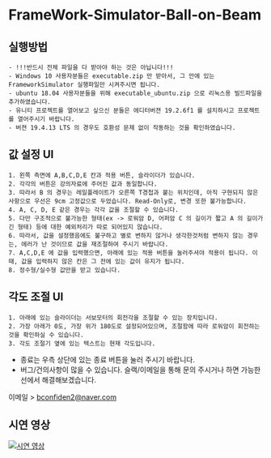 # FrameWork-Simulator-Ball-on-Beam

## 실행방법
    - !!!반드시 전체 파일을 다 받아야 하는 것은 아닙니다!!!
    - Windows 10 사용자분들은 executable.zip 만 받아서, 그 안에 있는 FrameworkSimulator 실행파일만 시켜주시면 됩니다.
    - ubuntu 18.04 사용자분들을 위해 executable_ubuntu.zip 으로 리눅스용 빌드파일을 추가하였습니다.
    - 유니티 프로젝트를 열어보고 싶으신 분들은 에디터버젼 19.2.6f1 를 설치하시고 프로젝트를 열어주시기 바랍니다.
    - 버젼 19.4.13 LTS 의 경우도 호환성 문제 없이 작동하는 것을 확인하였습니다.

## 값 설정 UI
    1. 왼쪽 측면에 A,B,C,D,E 칸과 적용 버튼, 슬라이더가 있습니다.
    2. 각각의 버튼은 강의자료에 주어진 값과 동일합니다.
    3. 따라서 B 의 경우는 레일플레이트가 오른쪽 T경첩과 붙는 위치인데, 아직 구현되지 않은 사항으로 우선은 9cm 고정값으로 두었습니다. Read-Only로, 변경 또한 불가능합니다.
    4. A, C, D, E 같은 경우는 각각 값을 조절할 수 있습니다.
    5. 다만 구조적으로 불가능한 형태(ex -> 로워암 D, 어퍼암 C 의 길이가 짧고 A 의 길이가 긴 형태) 등에 대한 예외처리가 따로 되어있지 않습니다.
    6. 따라서, 값을 설정했음에도 불구하고 별로 변하지 않거나 생각한것처럼 변하지 않는 경우는, 에러가 난 것이므로 값을 재조절하여 주시기 바랍니다.
    7. A,C,D,E 에 값을 입력했으면, 아래에 있는 적용 버튼을 눌러주셔야 적용이 됩니다. 이 때, 값을 입력하지 않은 칸은 그 전에 있는 값이 유지가 됩니다.
    8. 정수형/실수형 값만을 받고 있습니다.
    
## 각도 조절 UI
    1. 아래에 있는 슬라이더는 서보모터의 회전각을 조절할 수 있는 장치입니다.
    2. 가장 아래가 0도, 가장 위가 180도로 설정되어있으며, 조절함에 따라 로워암이 회전하는 것을 확인하실 수 있습니다.
    3. 각도 조절기 옆에 있는 텍스트는 현재 각도입니다.
    
- 종료는 우측 상단에 있는 종료 버튼을 눌러 주시기 바랍니다.
- 버그/건의사항이 많을 수 있습니다. 슬랙/이메일을 통해 문의 주시거나 하면 가능한 선에서 해결해보겠습니다.

이메일  > bconfiden2@naver.com

## 시연 영상
[![시연 영상](https://img.youtube.com/vi/6IFPEU6fn2o/0.jpg)](https://www.youtube.com/watch?v=6IFPEU6fn2o)
